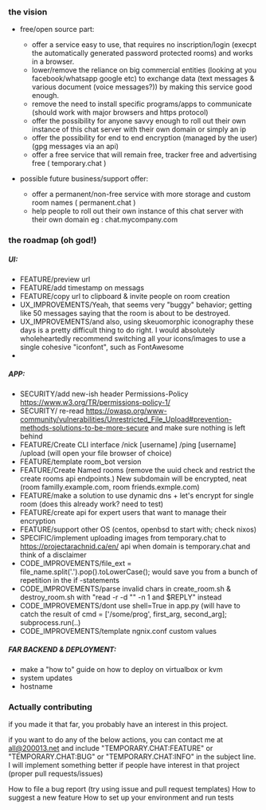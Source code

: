 ### the vision

- free/open source part:
  - offer a service easy to use, that requires no inscription/login (execpt the automatically generated password protected rooms) and works in a browser.
  - lower/remove the reliance on  big commercial entities (looking at you facebook/whatsapp google etc) to exchange data (text messages & various document (voice messages?)) by making this service good enough.
  - remove the need to install specific programs/apps to communicate (should work with major browsers and https protocol) 
  - offer the possibility for anyone savvy enough to roll out their own instance of this chat server with their own domain or simply an ip
  - offer the possibility for end to end encryption (managed by the user) (gpg messages via an api)
  - offer a free service that will remain free, tracker free and advertising free ( temporary.chat )

- possible future business/support offer:
  - offer a permanent/non-free service with more storage and custom room names ( permanent.chat )
  - help people to roll out their own instance of this chat server with their own domain eg : chat.mycompany.com

### the roadmap (oh god!)

##### UI:
- FEATURE/preview url 
- FEATURE/add timestamp on messags
- FEATURE/copy url to clipboard & invite people on room creation
- UX_IMPROVEMENTS/Yeah, that seems very "buggy" behavior; getting like 50 messages saying that the room is about to be destroyed.
- UX_IMPROVEMENTS/and also, using skeuomorphic iconography these days is a pretty difficult thing to do right. I would absolutely wholeheartedly recommend switching all your icons/images to use a single cohesive "iconfont", such as FontAwesome
- 
##### APP:
- SECURITY/add new-ish header Permissions-Policy https://www.w3.org/TR/permissions-policy-1/
- SECURITY/ re-read https://owasp.org/www-community/vulnerabilities/Unrestricted_File_Upload#prevention-methods-solutions-to-be-more-secure and make sure nothing is left behind
- FEATURE/Create CLI interface /nick [username] /ping [username] /upload (will open your file browser of choice)
- FEATURE/template room_bot version
- FEATURE/Create Named rooms (remove the uuid check and restrict the create rooms api endpoints.) New subdomain will be encrypted, neat (room familly.example.com, room friends.exmple.com) 
- FEATURE/make a solution to use dynamic dns + let's encrypt for single room (does this already work? need to test) 
- FEATURE/create api for expert users that want to manage their encryption
- FEATURE/support other OS (centos, openbsd to start with; check nixos)
- SPECIFIC/implement uploading images from temporary.chat to https://projectarachnid.ca/en/ api when domain is temporary.chat and think of a disclaimer
- CODE_IMPROVEMENTS/file_ext = file_name.split('.').pop().toLowerCase(); would save you from a bunch of repetition in the if -statements
- CODE_IMPROVEMENTS/parse invalid chars in create_room.sh & destroy_room.sh with "read -r -d "" -n 1 and $REPLY" instead
- CODE_IMPROVEMENTS/dont use shell=True in app.py (will have to catch the result of cmd = ['/some/prog', first_arg, second_arg]; subprocess.run(..)
- CODE_IMPROVEMENTS/template ngnix.conf custom values
##### FAR BACKEND & DEPLOYMENT:
- make a "how to" guide on how to deploy on virtualbox or kvm
- system updates
- hostname


### Actually contributing

if you made it that far, you probably have an interest in this project.

if you want to do any of the below actions, you can contact me at <all@200013.net> and include "TEMPORARY.CHAT:FEATURE" or "TEMPORARY.CHAT:BUG" or "TEMPORARY.CHAT:INFO" in the subject line. I will implement something better if people have interest in that project (proper pull requests/issues)

How to file a bug report (try using issue and pull request templates)
How to suggest a new feature
How to set up your environment and run tests
